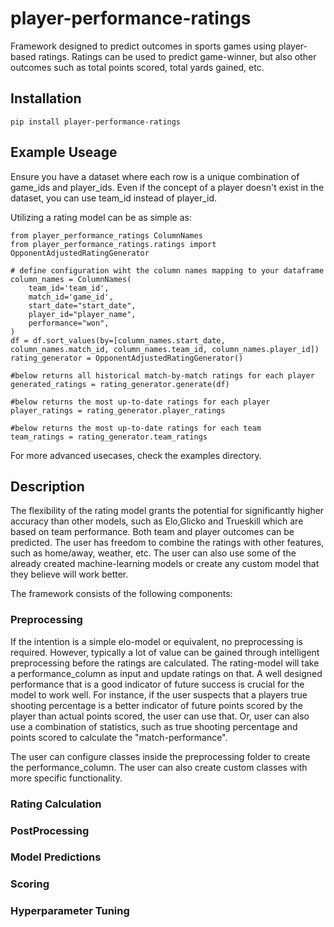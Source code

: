 # player-performance-ratings

Framework designed to predict outcomes in sports games using player-based ratings.
Ratings can be used to predict game-winner, but also other outcomes such as total points scored, total yards gained, etc.

## Installation

```
pip install player-performance-ratings
```


## Example Useage

Ensure you have a dataset where each row is a unique combination of game_ids and player_ids. 
Even if the concept of a player doesn't exist in the dataset, you can use team_id instead of player_id.

Utilizing a rating model can be as simple as:

```
from player_performance_ratings ColumnNames
from player_performance_ratings.ratings import OpponentAdjustedRatingGenerator

# define configuration wiht the column names mapping to your dataframe
column_names = ColumnNames(
    team_id='team_id',
    match_id='game_id',
    start_date="start_date",
    player_id="player_name",
    performance="won",
)
df = df.sort_values(by=[column_names.start_date, column_names.match_id, column_names.team_id, column_names.player_id])
rating_generator = OpponentAdjustedRatingGenerator()

#below returns all historical match-by-match ratings for each player
generated_ratings = rating_generator.generate(df)

#below returns the most up-to-date ratings for each player
player_ratings = rating_generator.player_ratings

#below returns the most up-to-date ratings for each team
team_ratings = rating_generator.team_ratings

```

For more advanced usecases, check the examples directory.



## Description


The flexibility of the rating model grants the potential for significantly higher accuracy than other models, such as Elo,Glicko and Trueskill which are based on team performance.
Both team and player outcomes can be predicted.
The user has freedom to combine the ratings with other features, such as home/away, weather, etc.
The user can also use some of the already created machine-learning models or create any custom model that they believe will work better.

The framework consists of the following components:

### Preprocessing

If the intention is a simple elo-model or equivalent, no preprocessing is required. 
However, typically a lot of value can be gained through intelligent preprocessing before the ratings are calculated.
The rating-model will take a performance_column as input and update ratings on that. 
A well designed performance that is a good indicator of future success is crucial for the model to work well.
For instance, if the user suspects that a players true shooting percentage is a better indicator of future points scored by the player than actual points scored, the user can use that.
Or, user can also use a combination of statistics, such as true shooting percentage and points scored to calculate the "match-performance".

The user can configure classes inside the preprocessing folder to create the performance_column.
The user can also create custom classes with more specific functionality. 


### Rating Calculation

### PostProcessing

### Model Predictions

### Scoring

### Hyperparameter Tuning



